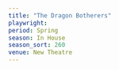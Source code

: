 ```yaml
---
title: "The Dragon Botherers"
playwright:
period: Spring
season: In House
season_sort: 260
venue: New Theatre
---
```

